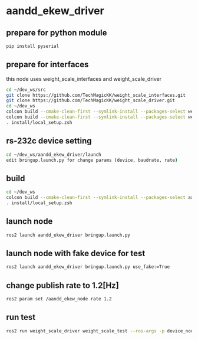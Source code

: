 # aandd_ekew_driver

## prepare for python module
```.sh
pip install pyserial
```

## prepare for interfaces
this node uses weight_scale_interfaces and weight_scale_driver
```.sh
cd ~/dev_ws/src
git clone https://github.com/TechMagicKK/weight_scale_interfaces.git
git clone https://github.com/TechMagicKK/weight_scale_driver.git
cd ~/dev_ws
colcon build --cmake-clean-first --symlink-install --packages-select weight_scale_interfaces
colcon build --cmake-clean-first --symlink-install --packages-select weight_scale_driver
. install/local_setup.zsh
```

## rs-232c device setting
```.sh
cd ~/dev_ws/aandd_ekew_driver/launch
edit bringup.launch.py for change params (device, baudrate, rate)
```

## build
```.sh
cd ~/dev_ws
colcon build --cmake-clean-first --symlink-install --packages-select aandd_ekew_driver
. install/local_setup.zsh
```

## launch node
```.sh
ros2 launch aandd_ekew_driver bringup.launch.py
```

## launch node with fake device for test
```.sh
ros2 launch aandd_ekew_driver bringup.launch.py use_fake:=True
```

## change publish rate to 1.2[Hz]
```.sh
ros2 param set /aandd_ekew_node rate 1.2
```

## run test
```.sh
ros2 run weight_scale_driver weight_scale_test --ros-args -p device_node:=/aandd_ekew_node
```
